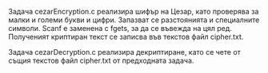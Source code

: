 Задача cezarEncryption.c реализира шифър на Цезар, като проверява за малки и големи букви и цифри. Запазват се разстоянията и специалните символи. Scanf е заменена с fgets, за да се въвежда на цял ред. Полученият криптиран текст се записва във текстов файл cipher.txt.

Задача cezarDecryption.c реализира декриптиране, като се чете от същия текстов файл cipher.txt от предходната задача. 
